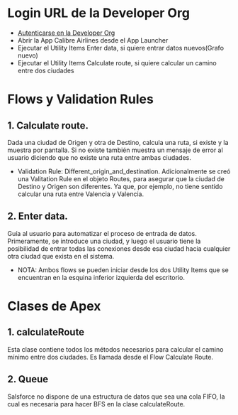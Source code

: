 
# Login URL de la Developer Org

- [Autenticarse en la Developer Org](https://calibreairlinescom-dev-ed.my.salesforce.com)
- Abrir la App Calibre Airlines desde el App Launcher
- Ejecutar el Utility Items Enter data, si quiere entrar datos nuevos(Grafo nuevo)
- Ejecutar el Utility Items Calculate route, si quiere calcular un camino entre dos ciudades

# Flows y Validation Rules

## 1. Calculate route.
Dada una ciudad de Origen y otra de Destino, calcula una ruta, si existe y la muestra por pantalla. Si no existe también muestra un mensaje de error al usuario diciendo que no existe una ruta entre ambas ciudades.

- Validation Rule: Different_origin_and_destination. Adicionalmente se creó una Valitation Rule en el objeto Routes, para asegurar que la ciudad de Destino y Origen son  diferentes. Ya que, por ejemplo, no tiene sentido calcular una ruta entre Valencia y Valencia.

## 2. Enter data.
Guía al usuario para automatizar el proceso de entrada de datos. Primeramente, se introduce una ciudad, y luego el usuario tiene la posibilidad de entrar todas las conexiones desde esa ciudad hacia cualquier otra ciudad que exista en el sistema. 

- NOTA: Ambos flows se pueden iniciar desde los dos Utility Items que se encuentran en la esquina inferior izquierda del escritorio.

# Clases de Apex

## 1. calculateRoute
Esta clase contiene todos los métodos necesarios para calcular el camino mínimo entre dos ciudades. Es llamada desde el Flow Calculate Route.

## 2.	Queue 
Salsforce no dispone de una estructura de datos que sea una cola FIFO, la cual es necesaria para hacer BFS en la clase calculateRoute.

